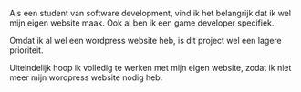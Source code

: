 Als een student van software development, vind ik het belangrijk dat ik wel mijn eigen website maak. Ook al ben ik een game developer specifiek.

Omdat ik al wel een wordpress website heb, is dit project wel een lagere prioriteit.

Uiteindelijk hoop ik volledig te werken met mijn eigen website, zodat ik niet meer mijn wordpress website nodig heb.